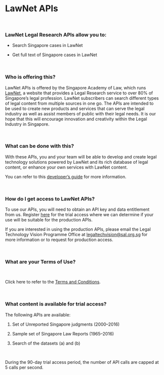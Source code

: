 # LawNet APIs 

<br> 

### LawNet Legal Research APIs allow you to: 

- Search Singapore cases in LawNet <br> 

- Get full text of Singapore cases in LawNet 

<br> 

### Who is offering this? 

LawNet APIs is offered by the Singapore Academy of Law, which runs [LawNet](https://www.lawnet.sg/lawnet/web/lawnet/home), a website that provides a Legal Research service to over 80% of Singapore’s legal profession. LawNet subscribers can search different types of legal content from multiple sources in one go. The APIs are intended to be used to create new products and services that can serve the legal industry as well as assist members of public with their legal needs. It is our hope that this will encourage innovation and creativity within the Legal Industry in Singapore. 

<br> 

### What can be done with this? 

With these APIs, you and your team will be able to develop and create legal technology solutions powered by LawNet and its rich database of legal content, or enhance your own services with LawNet content. 

You can refer to this [developer’s guide](https://github.com/legaltechsal/LawNet-APIs/blob/master/Technical%20Documentation/APIdocumentation.md) for more information. 

<br> 

### How do I get access to LawNet APIs? 

To use our APIs, you will need to obtain an API key and data entitlement from us. Register [here](https://apiportal.sal.sg/portal) for the trial access where we can determine if your use will be suitable for the production APIs.  

If you are interested in using the production APIs, please email the Legal Technology Vision Programme Office at legaltechvision@sal.org.sg for more information or to request for production access. 

<br> 

### What are your Terms of Use? 

<br> 

Click here to refer to the <a href="https://github.com/legaltechsal/LawNet-APIs/blob/master/Technical%20Documentation/LawNet%20APIs%20T%26Cs.pdf">Terms and Conditions</a>. 

<br> 

### What content is available for trial access? 

  
The following APIs are available: 
 
1. Set of Unreported Singapore judgments (2000–2016) <br> 

1. Sample set of Singapore Law Reports (1965–2016) <br> 

1. Search of the datasets (a) and (b) <br> 

<br> 

During the 90-day trial access period, the number of API calls are capped at 5 calls per second. 

 
